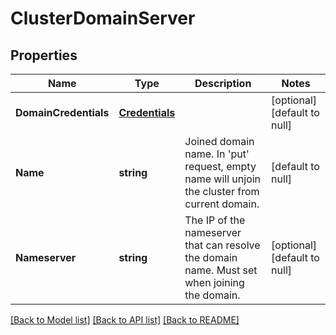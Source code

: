 # ClusterDomainServer

## Properties
Name | Type | Description | Notes
------------ | ------------- | ------------- | -------------
**DomainCredentials** | [**Credentials**](credentials.md) |  | [optional] [default to null]
**Name** | **string** | Joined domain name. In &#39;put&#39; request, empty name will unjoin the cluster from current domain.  | [default to null]
**Nameserver** | **string** | The IP of the nameserver that can resolve the domain name. Must set when joining the domain.  | [optional] [default to null]

[[Back to Model list]](../README.md#documentation-for-models) [[Back to API list]](../README.md#documentation-for-api-endpoints) [[Back to README]](../README.md)


